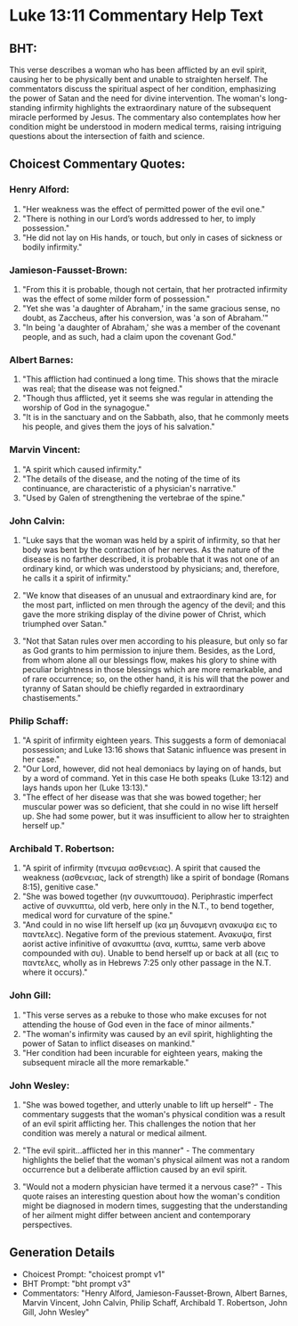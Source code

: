 # Luke 13:11 Commentary Help Text

## BHT:
This verse describes a woman who has been afflicted by an evil spirit, causing her to be physically bent and unable to straighten herself. The commentators discuss the spiritual aspect of her condition, emphasizing the power of Satan and the need for divine intervention. The woman's long-standing infirmity highlights the extraordinary nature of the subsequent miracle performed by Jesus. The commentary also contemplates how her condition might be understood in modern medical terms, raising intriguing questions about the intersection of faith and science.

## Choicest Commentary Quotes:
### Henry Alford:
1. "Her weakness was the effect of permitted power of the evil one."
2. "There is nothing in our Lord’s words addressed to her, to imply possession."
3. "He did not lay on His hands, or touch, but only in cases of sickness or bodily infirmity."

### Jamieson-Fausset-Brown:
1. "From this it is probable, though not certain, that her protracted infirmity was the effect of some milder form of possession."
2. "Yet she was 'a daughter of Abraham,' in the same gracious sense, no doubt, as Zaccheus, after his conversion, was 'a son of Abraham.'"
3. "In being 'a daughter of Abraham,' she was a member of the covenant people, and as such, had a claim upon the covenant God."

### Albert Barnes:
1. "This affliction had continued a long time. This shows that the miracle was real; that the disease was not feigned."
2. "Though thus afflicted, yet it seems she was regular in attending the worship of God in the synagogue."
3. "It is in the sanctuary and on the Sabbath, also, that he commonly meets his people, and gives them the joys of his salvation."

### Marvin Vincent:
1. "A spirit which caused infirmity."
2. "The details of the disease, and the noting of the time of its continuance, are characteristic of a physician's narrative."
3. "Used by Galen of strengthening the vertebrae of the spine."

### John Calvin:
1. "Luke says that the woman was held by a spirit of infirmity, so that her body was bent by the contraction of her nerves. As the nature of the disease is no farther described, it is probable that it was not one of an ordinary kind, or which was understood by physicians; and, therefore, he calls it a spirit of infirmity."

2. "We know that diseases of an unusual and extraordinary kind are, for the most part, inflicted on men through the agency of the devil; and this gave the more striking display of the divine power of Christ, which triumphed over Satan."

3. "Not that Satan rules over men according to his pleasure, but only so far as God grants to him permission to injure them. Besides, as the Lord, from whom alone all our blessings flow, makes his glory to shine with peculiar brightness in those blessings which are more remarkable, and of rare occurrence; so, on the other hand, it is his will that the power and tyranny of Satan should be chiefly regarded in extraordinary chastisements."

### Philip Schaff:
1. "A spirit of infirmity eighteen years. This suggests a form of demoniacal possession; and Luke 13:16 shows that Satanic influence was present in her case."
2. "Our Lord, however, did not heal demoniacs by laying on of hands, but by a word of command. Yet in this case He both speaks (Luke 13:12) and lays hands upon her (Luke 13:13)."
3. "The effect of her disease was that she was bowed together; her muscular power was so deficient, that she could in no wise lift herself up. She had some power, but it was insufficient to allow her to straighten herself up."

### Archibald T. Robertson:
1. "A spirit of infirmity (πνευμα ασθενειας). A spirit that caused the weakness (ασθενειας, lack of strength) like a spirit of bondage (Romans 8:15), genitive case."
2. "She was bowed together (ην συνκυπτουσα). Periphrastic imperfect active of συνκυπτω, old verb, here only in the N.T., to bend together, medical word for curvature of the spine."
3. "And could in no wise lift herself up (κα μη δυναμενη ανακυψα εις το παντελες). Negative form of the previous statement. Ανακυψα, first aorist active infinitive of ανακυπτω (ανα, κυπτω, same verb above compounded with συ). Unable to bend herself up or back at all (εις το παντελες, wholly as in Hebrews 7:25 only other passage in the N.T. where it occurs)."

### John Gill:
1. "This verse serves as a rebuke to those who make excuses for not attending the house of God even in the face of minor ailments."
2. "The woman's infirmity was caused by an evil spirit, highlighting the power of Satan to inflict diseases on mankind."
3. "Her condition had been incurable for eighteen years, making the subsequent miracle all the more remarkable."

### John Wesley:
1. "She was bowed together, and utterly unable to lift up herself" - The commentary suggests that the woman's physical condition was a result of an evil spirit afflicting her. This challenges the notion that her condition was merely a natural or medical ailment.

2. "The evil spirit...afflicted her in this manner" - The commentary highlights the belief that the woman's physical ailment was not a random occurrence but a deliberate affliction caused by an evil spirit.

3. "Would not a modern physician have termed it a nervous case?" - This quote raises an interesting question about how the woman's condition might be diagnosed in modern times, suggesting that the understanding of her ailment might differ between ancient and contemporary perspectives.


## Generation Details
- Choicest Prompt: "choicest prompt v1"
- BHT Prompt: "bht prompt v3"
- Commentators: "Henry Alford, Jamieson-Fausset-Brown, Albert Barnes, Marvin Vincent, John Calvin, Philip Schaff, Archibald T. Robertson, John Gill, John Wesley"
